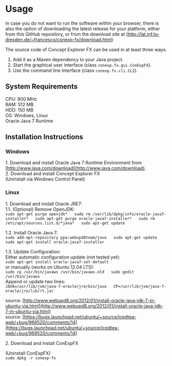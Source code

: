 # Usage
In case you do not want to run the software within your browser, there is also the option of downloading the latest release for your platform,
either from this GitHub repository, or from the download site at (http://lat.inf.tu-dresden.de/~francesco/conexp-fx/download.html)

The source code of Concept Explorer FX can be used in at least three ways.
1. Add it as a Maven dependency to your Java project.  
2. Start the graphical user interface (class `conexp.fx.gui.ConExpFX`).  
3. Use the command line interface (class `conexp.fx.cli.CLI`).

## System Requirements

CPU: 800 MHz  
RAM: 512 MB  
HDD: 150 MB  
OS: Windows, Linux  
Oracle Java 7 Runtime

## Installation Instructions

### Windows

1\. Download and install Oracle Java 7 Runtime Environment from [http://www.java.com/download](http://www.java.com/download).  
2\. Download and install Concept Explorer FX   
(Uninstall via Windows Control Panel)

### Linux

1\. Download and install Oracle JRE7:  
1.1\. (Optional) Remove OpenJDK:  
`sudo apt-get purge openjdk*  
sudo rm /var/lib/dpkg/info/oracle-java7-installer*  
sudo apt-get purge oracle-java7-installer*  
sudo rm /etc/apt/sources.list.d/*java*  
sudo apt-get update`  

1.2\. Install Oracle Java 7:  
`sudo add-apt-repository ppa:webupd8team/java  
sudo apt-get update  
sudo apt-get install oracle-java7-installer`  

1.3\. Update Configuration:  
Either automatic configuration update (not tested yet):  
`sudo apt-get install oracle-java7-set-default`  
or manually (works on Ubuntu 12.04 LTS):  
`sudo cp /usr/bin/javaws /usr/bin/javaws.old  
sudo gedit /usr/bin/javaws`  
Append or update two lines:  
`JAVA=/usr/lib/jvm/java-7-oracle/jre/bin/java  
CP=/usr/lib/jvm/java-7-oracle/jre/lib/rt.jar`  

source: [http://www.webupd8.org/2012/01/install-oracle-java-jdk-7-in-ubuntu-via.html](http://www.webupd8.org/2012/01/install-oracle-java-jdk-7-in-ubuntu-via.html)  
source: [https://bugs.launchpad.net/ubuntu/+source/icedtea-web/+bug/969520/comments/14](https://bugs.launchpad.net/ubuntu/+source/icedtea-web/+bug/969520/comments/14)  

2\. Download and install ConExpFX  

(Uninstall ConExpFX)  
`sudo dpkg -r conexp-fx`
